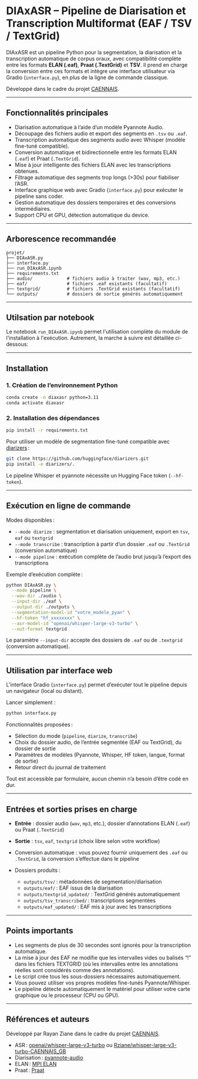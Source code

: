# DIAxASR – Pipeline de Diarisation et Transcription Multiformat (EAF / TSV / TextGrid)

DIAxASR est un pipeline Python pour la segmentation, la diarisation et la transcription automatique de corpus oraux, avec compatibilité complète entre les formats **ELAN (.eaf)**, **Praat (.TextGrid)** et **TSV**. Il prend en charge la conversion entre ces formats et intègre une interface utilisateur via Gradio (`interface.py`), en plus de la ligne de commande classique.

Développé dans le cadre du projet [CAENNAIS](https://crisco.unicaen.fr/caennais-corpus-audio-detudiants-natifs-et-non-natifs-en-interactions/).

---

## Fonctionnalités principales

* Diarisation automatique à l’aide d’un modèle Pyannote Audio.
* Découpage des fichiers audio et export des segments en `.tsv` ou `.eaf`.
* Transcription automatique des segments audio avec Whisper (modèle fine-tuné compatible).
* Conversion automatique et bidirectionnelle entre les formats ELAN (`.eaf`) et Praat (`.TextGrid`).
* Mise à jour intelligente des fichiers ELAN avec les transcriptions obtenues.
* Filtrage automatique des segments trop longs (>30s) pour fiabiliser l’ASR.
* Interface graphique web avec Gradio (`interface.py`) pour exécuter le pipeline sans coder.
* Gestion automatique des dossiers temporaires et des conversions intermédiaires.
* Support CPU et GPU, détection automatique du device.

---

## Arborescence recommandée

```
projet/
├── DIAxASR.py
├── interface.py
├── run_DIAxASR.ipynb
├── requirements.txt
├── audio/             # fichiers audio à traiter (wav, mp3, etc.)
├── eaf/               # fichiers .eaf existants (facultatif)
├── textgrid/          # fichiers .TextGrid existants (facultatif)
└── outputs/           # dossiers de sortie générés automatiquement
```
---

## Utilsation par notebook

Le notebook `run_DIAxASR.ipynb` permet l'utilisation complète du module de l'installation à l'exécution.
Autrement, la marche à suivre est détaillée ci-dessous:

---

## Installation

### 1. Création de l’environnement Python

```bash
conda create -n diaxasr python=3.11
conda activate diaxasr
```

### 2. Installation des dépendances

```bash
pip install -r requirements.txt
```

Pour utiliser un modèle de segmentation fine-tuné compatible avec [diarizers](https://github.com/huggingface/diarizers) :

```bash
git clone https://github.com/huggingface/diarizers.git
pip install -e diarizers/.
```

Le pipeline Whisper et pyannote nécessite un Hugging Face token (`--hf-token`).

---

## Exécution en ligne de commande

Modes disponibles :

* `--mode diarize` : segmentation et diarisation uniquement, export en `tsv`, `eaf` ou `textgrid`
* `--mode transcribe` : transcription à partir d’un dossier `.eaf` ou `.TextGrid` (conversion automatique)
* `--mode pipeline` : exécution complète de l’audio brut jusqu’à l’export des transcriptions

Exemple d’exécution complète :

```bash
python DIAxASR.py \
  --mode pipeline \
  --wav-dir ./audio \
  --input-dir ./eaf \
  --output-dir ./outputs \
  --segmentation-model-id "votre_modele_pyan" \
  --hf-token "hf_xxxxxxxx" \
  --asr-model-id "openai/whisper-large-v3-turbo" \
  --out-format textgrid
```

Le paramètre `--input-dir` accepte des dossiers de `.eaf` ou de `.textgrid` (conversion automatique).

---

## Utilisation par interface web

L’interface Gradio (`interface.py`) permet d’exécuter tout le pipeline depuis un navigateur (local ou distant).

Lancer simplement :

```bash
python interface.py
```

Fonctionnalités proposées :

* Sélection du mode (`pipeline`, `diarize`, `transcribe`)
* Choix du dossier audio, de l’entrée segmentée (EAF ou TextGrid), du dossier de sortie
* Paramètres de modèles (Pyannote, Whisper, HF token, langue, format de sortie)
* Retour direct du journal de traitement

Tout est accessible par formulaire, aucun chemin n’a besoin d’être codé en dur.

---

## Entrées et sorties prises en charge

* **Entrée** : dossier audio (`wav`, `mp3`, etc.), dossier d’annotations ELAN (`.eaf`) ou Praat (`.TextGrid`)
* **Sortie** : `tsv`, `eaf`, `textgrid` (choix libre selon votre workflow)
* Conversion automatique : vous pouvez fournir uniquement des `.eaf` ou `.TextGrid`, la conversion s’effectue dans le pipeline
* Dossiers produits :

  * `outputs/tsv/` : métadonnées de segmentation/diarisation
  * `outputs/eaf/` : EAF issus de la diarisation
  * `outputs/textgrid_updated/` : TextGrid générés automatiquement
  * `outputs/tsv_transcribed/` : transcriptions segmentées
  * `outputs/eaf_updated/` : EAF mis à jour avec les transcriptions

---

## Points importants

* Les segments de plus de 30 secondes sont ignorés pour la transcription automatique.
* La mise à jour des EAF ne modifie que les intervalles vides ou balisés “!” dans les fichiers TEXTGRID (où les intervalles entre les annotations réelles sont considérés comme des annotations).
* Le script crée tous les sous-dossiers nécessaires automatiquement.
* Vous pouvez utiliser vos propres modèles fine-tunés Pyannote/Whisper.
* Le pipeline détecte automatiquement le matériel pour utiliser votre carte graphique ou le processeur (CPU ou GPU).

---

## Références et auteurs

Développé par Rayan Ziane dans le cadre du projet [CAENNAIS](https://crisco.unicaen.fr/caennais-corpus-audio-detudiants-natifs-et-non-natifs-en-interactions/).

* ASR : [openai/whisper-large-v3-turbo](https://huggingface.co/openai/whisper-large-v3-turbo) ou [Rziane/whisper-large-v3-turbo-CAENNAIS_GB](https://huggingface.co/Rziane/whisper-large-v3-turbo-CAENNAIS_GB)
* Diarisation : [pyannote-audio](https://github.com/pyannote/pyannote-audio)
* ELAN : [MPI ELAN](https://archive.mpi.nl/tla/elan)
* Praat : [Praat](https://www.fon.hum.uva.nl/praat/)
